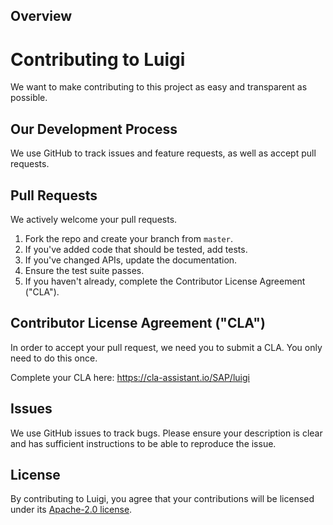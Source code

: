 ## Overview

# Contributing to Luigi
We want to make contributing to this project as easy and transparent as possible.

## Our Development Process
We use GitHub to track issues and feature requests, as well as accept pull requests.

## Pull Requests
We actively welcome your pull requests.

1. Fork the repo and create your branch from `master`.
2. If you've added code that should be tested, add tests.
3. If you've changed APIs, update the documentation.
4. Ensure the test suite passes.
5. If you haven't already, complete the Contributor License Agreement ("CLA").

## Contributor License Agreement ("CLA")
In order to accept your pull request, we need you to submit a CLA. You only need
to do this once.

Complete your CLA here: <https://cla-assistant.io/SAP/luigi>

## Issues
We use GitHub issues to track bugs. Please ensure your description is
clear and has sufficient instructions to be able to reproduce the issue.

## License
By contributing to Luigi, you agree that your contributions will be licensed
under its [Apache-2.0 license](LICENSE).